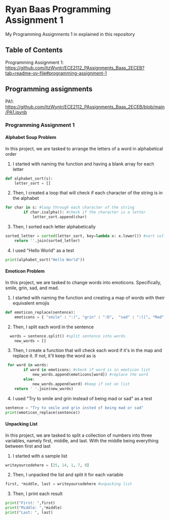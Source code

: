# Ryan Baas Programming Assignment 1

My Programming Assignments 1 in explained in this repository

## Table of Contents
Programming Assignment 1: https://github.com/itzWyntr/ECE2112_PAssignments_Baas_2ECEB?tab=readme-ov-file#programming-assignment-1

## Programming assignments

PA1: https://github.com/itzWyntr/ECE2112_PAssignments_Baas_2ECEB/blob/main/PA1.ipynb

### Programming Assignment 1
#### Alphabet Soup Problem
In this project, we are tasked to arrange the letters of a word in alphabetical order

1. I started with naming the function and having a blank array for each letter
```python
def alphabet_sort(s):
    letter_sort = []
```

2. Then, I created a loop that will check if each character of the string is in the alphabet
```python
for char in s: #loop through each character of the string
        if char.isalpha(): #check if the character is a letter
            letter_sort.append(char)
```

3. Then, I sorted each letter alphabetically
```python
sorted_letter = sorted(letter_sort, key=lambda x: x.lower()) #sort collected letters
    return ''.join(sorted_letter)
```

4. I used "Hello World" as a test
```python
print(alphabet_sort("Hello World")) 
```

#### Emoticon Problem
In this project, we are tasked to change words into emoticons. Specifically, smile, grin, sad, and mad.

1. I started with naming the function and creating a map of words with their equivalent emojis
```python
def emoticon_replace(sentence):
    emoticons = { "smile" : ":)", "grin" : ":D",  "sad" : ":((", "Mad" : ">:(" } #emoticon map
```

2. Then, I split each word in the sentence
```python
  words = sentence.split() #split sentence into words
    new_words = []
```

3. Then, I create a function that will check each word if it's in the map and replace it. If not, it'll keep the word as is
```python
 for word in words: 
        if word in emoticons: #check if word is in emoticon list
            new_words.append(emoticons[word]) #replace the word
        else: 
            new_words.append(word) #keep if not on list
    return ' '.join(new_words)
```

4. I used "Try to smile and grin instead of being mad or sad" as a test
```python
sentence = "Try to smile and grin insted of being mad or sad"
print(emoticon_replace(sentence))
```

#### Unpacking List
In this project, we are tasked to split a collection of numbers into three variables, namely first, middle, and last. With the middle being everything between first and last

1. I started with a sample list
```python
writeyourcodehere = [25, 14, 1, 7, 8]
```

2. Then, I unpacked the list and split it for each variable
```python
first, *middle, last = writeyourcodehere #unpacking list
```

3. Then, I print each result
```python
print("First: ",first)
print("Middle: ",*middle)
print("Last: ", last)
```


